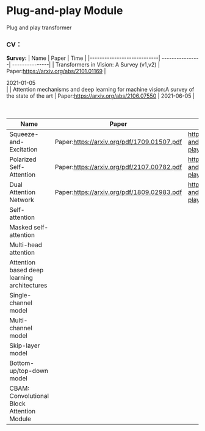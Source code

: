 # Plug-and-play Module
Plug and play transformer

### CV：
**Survey:**
|  Name                      | Paper           | Time           |
|----------------------------| ----------------| ---------------|
| Transformers in Vision: A Survey (v1,v2) | Paper:https://arxiv.org/abs/2101.01169  |    <div style="width: 200pt">   2021-01-05    </div>     |
| Attention mechanisms and deep learning for machine vision:A survey of the state of the art   | Paper:https://arxiv.org/abs/2106.07550 |         2021-06-05       |
<br />
<br />
<br />


| Name                                        | Paper                                      | Tutorial                                                     |
| ------------------------------------------- | ------------------------------------------ | ------------------------------------------------------------ |
| Squeeze-and-Excitation                      | Paper:https://arxiv.org/pdf/1709.01507.pdf | https://github.com/leader402/Plug-and-play/blob/main/cv/tutorial/SE.py |
| Polarized Self-Attention                    | Paper:https://arxiv.org/pdf/2107.00782.pdf | https://github.com/leader402/Plug-and-play/blob/main/cv/tutorial/PSA.py |
| Dual Attention Network                      | Paper:https://arxiv.org/pdf/1809.02983.pdf | https://github.com/leader402/Plug-and-play/blob/main/cv/tutorial/DaNet.py |
| Self-attention                              |                                            |                                                              |
| Masked self-attention                       |                                            |                                                              |
| Multi-head attention                        |                                            |                                                              |
| Attention based deep learning architectures |                                            |                                                              |
| Single-channel model                        |                                            |                                                              |
| Multi-channel model                         |                                            |                                                              |
| Skip-layer model                            |                                            |                                                              |
| Bottom-up/top-down model                    |                                            |                                                              |
| CBAM: Convolutional Block Attention Module  |                                            |                                                              |

